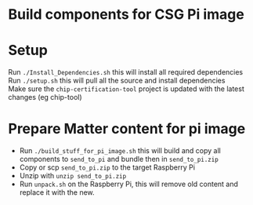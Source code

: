 # Build components for CSG Pi image

# Setup
Run `./Install_Dependencies.sh` this will install all required dependencies                         
Run `./setup.sh` this will pull all the source and install dependencies                                                
Make sure the `chip-certification-tool` project is updated with the latest changes (eg chip-tool)

# Prepare Matter content for pi image
- Run `./build_stuff_for_pi_image.sh` this will build and copy all components to `send_to_pi` and bundle then in `send_to_pi.zip`
- Copy or scp `send_to_pi.zip` to the target Raspberry Pi
- Unzip with `unzip send_to_pi.zip`
- Run `unpack.sh` on the Raspberry Pi, this will remove old content and replace it with the new.
